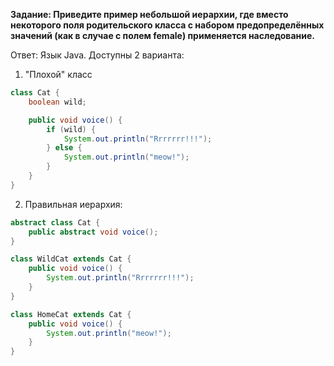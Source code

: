 **Задание: Приведите пример небольшой иерархии, где вместо некоторого поля родительского класса с набором предопределённых значений (как в случае с полем female) применяется наследование.**

Ответ: Язык Java. Доступны 2 варианта:

1. "Плохой" класс
```java
class Cat {
    boolean wild;

    public void voice() {
        if (wild) {
            System.out.println("Rrrrrrr!!!");
        } else {
            System.out.println("meow!");
        }
    }
}
```

2. Правильная иерархия:
```java
abstract class Cat {
    public abstract void voice();
}

class WildCat extends Cat {
    public void voice() {
        System.out.println("Rrrrrrr!!!");
    }
}

class HomeCat extends Cat {
    public void voice() {
        System.out.println("meow!");
    }
}
```